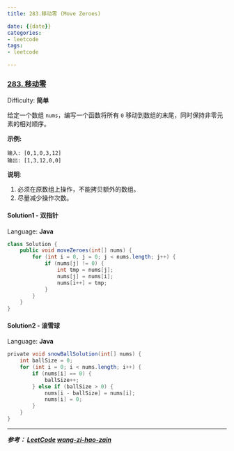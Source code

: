 ```yaml
---
title: 283.移动零 (Move Zeroes)

date: {{date}}
categories:
- leetcode
tags:
- leetcode

---
```

### [283\. 移动零](https://leetcode-cn.com/problems/move-zeroes/)

Difficulty: **简单**


给定一个数组 `nums`，编写一个函数将所有 `0` 移动到数组的末尾，同时保持非零元素的相对顺序。

**示例:**

```
输入: [0,1,0,3,12]
输出: [1,3,12,0,0]
```

**说明**:

1.  必须在原数组上操作，不能拷贝额外的数组。
2.  尽量减少操作次数。

#### Solution1 - 双指针

Language: **Java**

```java
class Solution {
    public void moveZeroes(int[] nums) {
        for (int i = 0, j = 0; j < nums.length; j++) {
            if (nums[j] != 0) {
                int tmp = nums[j];
                nums[j] = nums[i];
                nums[i++] = tmp;
            }
        }
    }
}

```

#### Solution2 - 滚雪球

Language: **Java**

```java
​private void snowBallSolution(int[] nums) {
    int ballSize = 0;
    for (int i = 0; i < nums.length; i++) {
        if (nums[i] == 0) {
            ballSize++;
        } else if (ballSize > 0) {
            nums[i - ballSize] = nums[i];
            nums[i] = 0;
        }
    }
}

```

---
***参考：
[LeetCode](https://leetcode-cn.com/problems/move-zeroes/)
[wang-zi-hao-zain](https://leetcode-cn.com/problems/move-zeroes/solution/yi-dong-ling-javajian-ji-ti-jie-bao-li-shuang-zhi-/)***
